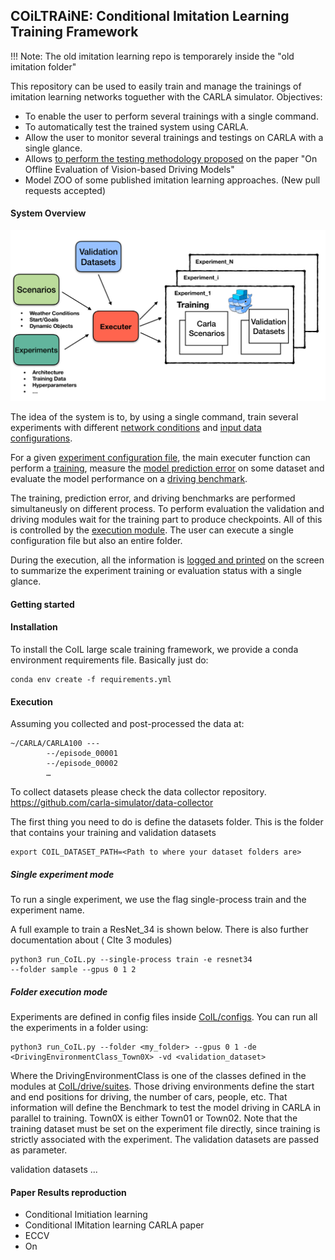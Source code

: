COiLTRAiNE: Conditional Imitation Learning Training Framework
-------------------------------------------------------------

!!! Note: The old imitation learning repo is temporarely inside
the "old imitation folder"

This repository can be used to easily train and manage the trainings of imitation
learning networks toguether with the CARLA simulator.
Objectives:

 * To enable the user to perform several trainings with a single command.
 * To automatically test the trained system using CARLA.
 * Allow the user to monitor several trainings
   and testings on CARLA with a single glance.
 * Allows [to perform the testing methodology proposed](docs/on_offline_evaluation.md)
 on the paper "On Offline Evaluation of Vision-based Driving Models"
 * Model ZOO of some published imitation learning approaches. (New
 pull requests accepted)



#### System Overview


![COIL Diagram](docs/img/CoIL.png?raw=true )

The idea of the system is to, by using a single command, train several
experiments with different [network conditions](docs/network.md) and
[input data configurations](docs/input.md).

For a given [experiment configuration file](docs/configuration.md), the main executer function
can perform a [training](docs/training.md), measure the [model prediction error](docs/main_modules.md) on some
dataset and evaluate the model performance on a [driving benchmark](docs/main_modules.md).


The training, prediction error, and driving benchmarks are performed
simultaneusly on different process. To perform evaluation
the validation and driving modules wait for the
training part to produce checkpoints. All of this is controlled
by the [execution module](). The user can execute a single configuration
file but also an entire folder.

During the execution, all the information is [logged and
printed](docs/logger.md) on the screen to summarize the experiment
 training or evaluation status
with a single glance.





#### Getting started

#### Installation

To install the CoIL large scale training framework, we provide a conda environment requirements file.
Basically just do:

    conda env create -f requirements.yml



#### Execution


Assuming you collected and post-processed the data at:

    ~/CARLA/CARLA100 ---
            --/episode_00001
            --/episode_00002
            …

To collect datasets please check the data collector repository.
https://github.com/carla-simulator/data-collector


The first thing you need to do is define the datasets folder.
This is the folder that contains your training and validation datasets

    export COIL_DATASET_PATH=<Path to where your dataset folders are>


##### Single experiment mode

To run a single experiment, we use the flag single-process train
and the experiment name.

A full example to train a ResNet_34  is shown below. There
is also further documentation about ( CIte 3 modules)

    python3 run_CoIL.py --single-process train -e resnet34
    --folder sample --gpus 0 1 2





##### Folder execution mode

Experiments are defined in config files inside [CoIL/configs](docs/configuration.md).
You can run all the experiments in a folder using:

    python3 run_CoIL.py --folder <my_folder> --gpus 0 1 -de <DrivingEnvironmentClass_Town0X> -vd <validation_dataset>

Where the DrivingEnvironmentClass is one of the classes defined in the
modules at [CoIL/drive/suites](docs/suites.md). Those driving environments
define the start and end positions for driving, the number of cars, people, etc. That information will define the Benchmark to test the model driving in CARLA in parallel to training. Town0X is either Town01 or Town02.
Note that the training dataset must be set on the experiment file directly,
 since training is strictly associated with the experiment.
 The validation datasets are passed as parameter.

 validation datasets ...


#### Paper Results reproduction

* Conditional Imitiation learning
* Conditional IMitation learning CARLA paper
* ECCV
* On